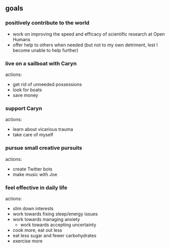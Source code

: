 ## goals

### positively contribute to the world

- work on improving the speed and efficacy of scientific research at Open
  Humans
- offer help to others when needed (but not to my own detriment, lest I become
  unable to help further)

### live on a sailboat with Caryn

actions:

- get rid of unneeded possessions
- look for boats
- save money

### support Caryn

actions:

- learn about vicarious trauma
- take care of myself

### pursue small creative pursuits

actions:

- create Twitter bots
- make music with Joe

### feel effective in daily life

actions:

- slim down interests
- work towards fixing sleep/energy issues
- work towards managing anxiety
  - work towards accepting uncertainty
- cook more, eat out less
- eat less sugar and fewer carbohydrates
- exercise more
